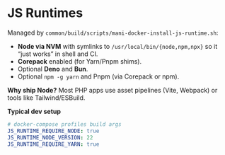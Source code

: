 # JS Runtimes

Managed by `common/build/scripts/mani-docker-install-js-runtime.sh`:

- **Node via NVM** with symlinks to `/usr/local/bin/{node,npm,npx}` so it “just works” in shell and CI.
- **Corepack** enabled (for Yarn/Pnpm shims).
- Optional **Deno** and **Bun**.
- Optional `npm -g yarn` and Pnpm (via Corepack or npm).

**Why ship Node?** Most PHP apps use asset pipelines (Vite, Webpack) or tools like Tailwind/ESBuild.

**Typical dev setup**
```yaml
# docker-compose profiles build args
JS_RUNTIME_REQUIRE_NODE: true
JS_RUNTIME_NODE_VERSION: 22
JS_RUNTIME_REQUIRE_YARN: true
````
